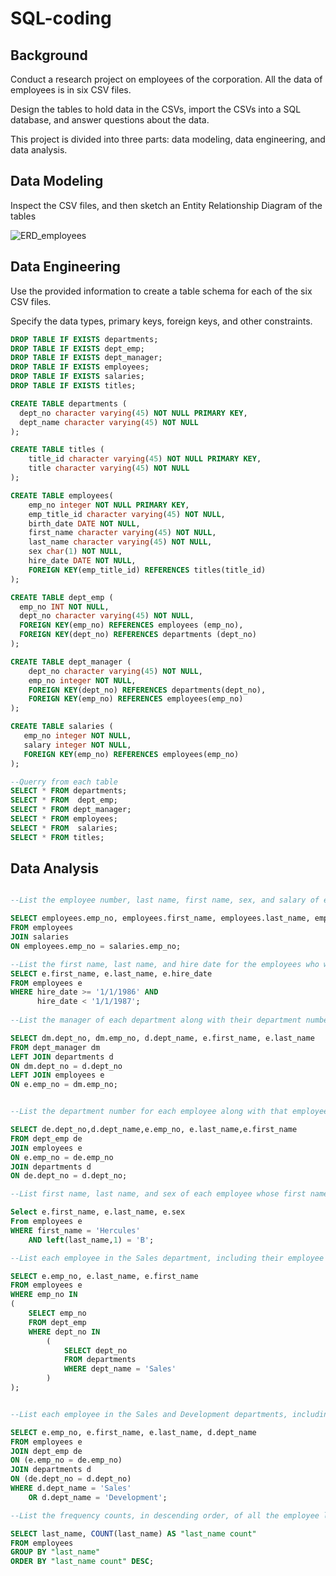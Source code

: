 # SQL-coding

## Background


Conduct a research project on employees of the corporation. All the data of employees is in six CSV files.

Design the tables to hold data in the CSVs, import the CSVs into a SQL database, and answer questions about the data. 

This project is divided into three parts: data modeling, data engineering, and data analysis.

## Data Modeling
Inspect the CSV files, and then sketch an Entity Relationship Diagram of the tables

![ERD_employees](https://user-images.githubusercontent.com/120197958/222200832-a76040a5-89f4-4c93-af91-47bc3e0e5fb6.png)

## Data Engineering
Use the provided information to create a table schema for each of the six CSV files. 

Specify the data types, primary keys, foreign keys, and other constraints.

```sql
DROP TABLE IF EXISTS departments;
DROP TABLE IF EXISTS dept_emp;
DROP TABLE IF EXISTS dept_manager;
DROP TABLE IF EXISTS employees;
DROP TABLE IF EXISTS salaries;
DROP TABLE IF EXISTS titles;

CREATE TABLE departments (
  dept_no character varying(45) NOT NULL PRIMARY KEY,
  dept_name character varying(45) NOT NULL
);

CREATE TABLE titles (
    title_id character varying(45) NOT NULL PRIMARY KEY,
    title character varying(45) NOT NULL
);

CREATE TABLE employees(
    emp_no integer NOT NULL PRIMARY KEY,
    emp_title_id character varying(45) NOT NULL,
    birth_date DATE NOT NULL,
    first_name character varying(45) NOT NULL,
    last_name character varying(45) NOT NULL,
    sex char(1) NOT NULL,
    hire_date DATE NOT NULL,
	FOREIGN KEY(emp_title_id) REFERENCES titles(title_id)
);

CREATE TABLE dept_emp (
  emp_no INT NOT NULL,
  dept_no character varying(45) NOT NULL,
  FOREIGN KEY(emp_no) REFERENCES employees (emp_no),
  FOREIGN KEY(dept_no) REFERENCES departments (dept_no)
);

CREATE TABLE dept_manager (
    dept_no character varying(45) NOT NULL,
    emp_no integer NOT NULL,
    FOREIGN KEY(dept_no) REFERENCES departments(dept_no),
    FOREIGN KEY(emp_no) REFERENCES employees(emp_no)
);

CREATE TABLE salaries (
   emp_no integer NOT NULL,
   salary integer NOT NULL,
   FOREIGN KEY(emp_no) REFERENCES employees(emp_no)
);

--Querry from each table
SELECT * FROM departments;
SELECT * FROM  dept_emp;
SELECT * FROM dept_manager;
SELECT * FROM employees;
SELECT * FROM  salaries;
SELECT * FROM titles;
```
## Data Analysis

```sql

--List the employee number, last name, first name, sex, and salary of each employee.

SELECT employees.emp_no, employees.first_name, employees.last_name, employees.sex, salaries.salary
FROM employees
JOIN salaries
ON employees.emp_no = salaries.emp_no;

--List the first name, last name, and hire date for the employees who were hired in 1986.
SELECT e.first_name, e.last_name, e.hire_date
FROM employees e
WHERE hire_date >= '1/1/1986' AND 
	  hire_date < '1/1/1987';
      
--List the manager of each department along with their department number, department name, employee number, last name, and first name.

SELECT dm.dept_no, dm.emp_no, d.dept_name, e.first_name, e.last_name 
FROM dept_manager dm
LEFT JOIN departments d
ON dm.dept_no = d.dept_no
LEFT JOIN employees e
ON e.emp_no = dm.emp_no;


--List the department number for each employee along with that employee’s employee number, last name, first name, and department name.

SELECT de.dept_no,d.dept_name,e.emp_no, e.last_name,e.first_name
FROM dept_emp de
JOIN employees e
ON e.emp_no = de.emp_no
JOIN departments d
ON de.dept_no = d.dept_no;

--List first name, last name, and sex of each employee whose first name is Hercules and whose last name begins with the letter B

Select e.first_name, e.last_name, e.sex 
From employees e
WHERE first_name = 'Hercules'
	AND left(last_name,1) = 'B';

--List each employee in the Sales department, including their employee number, last name, and first name.

SELECT e.emp_no, e.last_name, e.first_name
FROM employees e
WHERE emp_no IN
(
	SELECT emp_no 
	FROM dept_emp
	WHERE dept_no IN
		(
			SELECT dept_no 
			FROM departments
			WHERE dept_name = 'Sales'
		)
);


--List each employee in the Sales and Development departments, including their employee number, last name, first name, and department name.

SELECT e.emp_no, e.first_name, e.last_name, d.dept_name
FROM employees e
JOIN dept_emp de
ON (e.emp_no = de.emp_no)
JOIN departments d
ON (de.dept_no = d.dept_no)
WHERE d.dept_name = 'Sales' 
	OR d.dept_name = 'Development';

--List the frequency counts, in descending order, of all the employee last names (that is, how many employees share each last name).

SELECT last_name, COUNT(last_name) AS "last_name count"
FROM employees
GROUP BY "last_name"
ORDER BY "last_name count" DESC;
```
